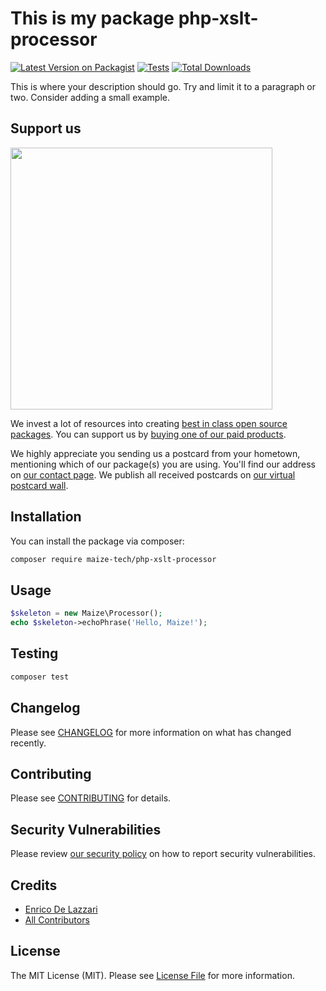 # This is my package php-xslt-processor

[![Latest Version on Packagist](https://img.shields.io/packagist/v/maize-tech/php-xslt-processor.svg?style=flat-square)](https://packagist.org/packages/maize-tech/php-xslt-processor)
[![Tests](https://img.shields.io/github/actions/workflow/status/maize-tech/php-xslt-processor/run-tests.yml?branch=main&label=tests&style=flat-square)](https://github.com/maize-tech/php-xslt-processor/actions/workflows/run-tests.yml)
[![Total Downloads](https://img.shields.io/packagist/dt/maize-tech/php-xslt-processor.svg?style=flat-square)](https://packagist.org/packages/maize-tech/php-xslt-processor)

This is where your description should go. Try and limit it to a paragraph or two. Consider adding a small example.

## Support us

[<img src="https://github-ads.s3.eu-central-1.amazonaws.com/php-xslt-processor.jpg?t=1" width="419px" />](https://spatie.be/github-ad-click/php-xslt-processor)

We invest a lot of resources into creating [best in class open source packages](https://spatie.be/open-source). You can support us by [buying one of our paid products](https://spatie.be/open-source/support-us).

We highly appreciate you sending us a postcard from your hometown, mentioning which of our package(s) you are using. You'll find our address on [our contact page](https://spatie.be/about-us). We publish all received postcards on [our virtual postcard wall](https://spatie.be/open-source/postcards).

## Installation

You can install the package via composer:

```bash
composer require maize-tech/php-xslt-processor
```

## Usage

```php
$skeleton = new Maize\Processor();
echo $skeleton->echoPhrase('Hello, Maize!');
```

## Testing

```bash
composer test
```

## Changelog

Please see [CHANGELOG](CHANGELOG.md) for more information on what has changed recently.

## Contributing

Please see [CONTRIBUTING](https://github.com/spatie/.github/blob/main/CONTRIBUTING.md) for details.

## Security Vulnerabilities

Please review [our security policy](../../security/policy) on how to report security vulnerabilities.

## Credits

- [Enrico De Lazzari](https://github.com/enricodelazzari)
- [All Contributors](../../contributors)

## License

The MIT License (MIT). Please see [License File](LICENSE.md) for more information.
